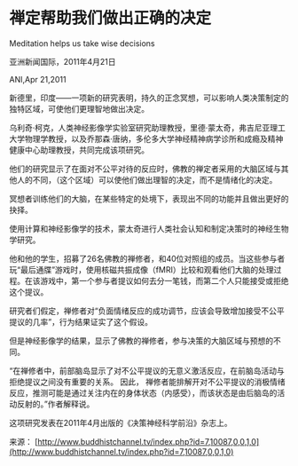 # 禅定帮助我们做出正确的决定

Meditation helps us take wise decisions

亚洲新闻国际，2011年4月21日

ANI,Apr 21,2011

新德里，印度——一项新的研究表明，持久的正念冥想，可以影响人类决策制定的独特区域，可使他们更理智地做出决定。

乌利奇·柯克，人类神经影像学实验室研究助理教授，里德·蒙太奇，弗吉尼亚理工大学物理学教授，以及乔那森·唐纳，多伦多大学神经精神病学诊所和成瘾及精神健康中心助理教授，共同完成该项研究。

他们的研究显示了在面对不公平对待的反应时，佛教的禅定者采用的大脑区域与其他人的不同，（这个区域）可以使他们做出理智的决定，而不是情绪化的决定。

冥想者训练他们的大脑，在某些特定的处境下，表现出不同的功能并且做出更好的抉择。

使用计算和神经影像学的技术，蒙太奇进行人类社会认知和制定决策时的神经生物学研究。

他和他的学生，招募了26名佛教的禅修者，和40位对照组的成员。当这些参与者玩“最后通牒”游戏时，使用核磁共振成像（fMRI）比较和观看他们大脑的处理过程。在该游戏中，第一个参与者提议如何去分一笔钱，而第二个人只能接受或拒绝这个提议。

研究者们假定，禅修者对“负面情绪反应的成功调节，应该会导致增加接受不公平提议的几率”，行为结果证实了这个假设。

但是神经影像学的结果，显示了佛教的禅修者，参与决策的大脑区域与预想的不同。

“在禅修者中，前部脑岛显示了对不公平提议的无意义激活反应，在前脑岛活动与拒绝提议之间没有重要的关系。 因此， 禅修者能排解开对不公平提议的消极情绪反应，推测可能是通过关注内在的身体状态（内感受），而该状态是由后脑岛的活动反射的。”作者解释说。

这项研究发表在2011年4月出版的《决策神经科学前沿》杂志上。

来源： [http://www.buddhistchannel.tv/index.php?id=7,10087,0,0,1,0](http://www.buddhistchannel.tv/index.php?id=7,10087,0,0,1,0)

